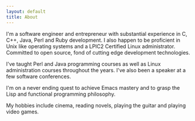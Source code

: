 ```yaml
---
layout: default
title: About
---
```


I'm a software engineer and entrepreneur with substantial experience
in C, C++, Java, Perl and Ruby development. I also happen to be
proficient in Unix like operating systems and a LPIC2 Certified Linux
administrator. Committed to open source,
fond of cutting edge development technologies.

I've taught Perl and Java programming courses as well as Linux
administration courses throughout the years. I've also been a speaker
at a few software conferences.

I'm on a never ending quest to achieve Emacs mastery and to grasp the
Lisp and functional programming philosophy.

My hobbies include cinema, reading novels, playing the guitar and playing video
games. 
